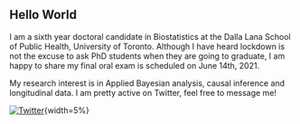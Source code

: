 ## Hello World 

I am a sixth year doctoral candidate in Biostatistics at the Dalla Lana School of Public Health, University of Toronto. Although I have heard lockdown is not the excuse to ask PhD students when they are going to graduate, I am happy to share my final oral exam is scheduled on June 14th, 2021. 

My research interest is in Applied Bayesian analysis, causal inference and longitudinal data. I am pretty active on Twitter, feel free to message me!

[![Twitter](https://cdn.exclaimer.com/Handbook%20Images/twitter-icon_128x128.png)](https://twitter.com/KuanLiu2){width=5%}
